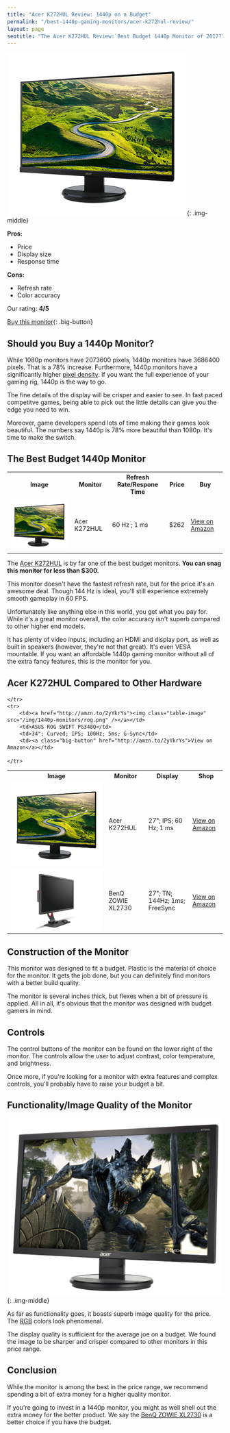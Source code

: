 ```yaml
---
title: "Acer K272HUL Review: 1440p on a Budget"
permalink: "/best-1440p-gaming-monitors/acer-k272hul-review/"
layout: page
seotitle: "The Acer K272HUL Review: Best Budget 1440p Monitor of 2017?"
---
```


![Acer K272HUL](/img/1440p-monitors/k272.png){: .img-middle}

**Pros:**

* Price 
* Display size 
* Response time 

**Cons:** 

* Refresh rate
* Color accuracy 

Our rating: **4/5**

[Buy this monitor](http://amzn.to/2zGjIYX){: .big-button}

## Should you Buy a 1440p Monitor? 

While 1080p monitors have 2073600 pixels, 1440p monitors have 3686400 pixels. That is a 78% increase. Furthermore, 1440p monitors have a significantly higher [pixel density](http://www.tested.com/tech/371-why-pixel-density-matters-more-than-just-screen-size-or-resolution/). If you want the full experience of your gaming rig, 1440p is the way to go. 

The fine details of the display will be crisper and easier to see. In fast paced competitve games, being able to pick out the little details can give you the edge you need to win. 

Moreover, game developers spend lots of time making their games look beautiful. The numbers say 1440p is 78% more beautiful than 1080p. It's time to make the switch.

## The Best Budget 1440p Monitor 
<table class="basic-table" align="center">
	<tr>
		<th>Image</th>
		<th>Monitor</th>
		<th>Refresh Rate/Respone Time</th>
		<th>Price</th>
		<th>Buy</th>
	</tr>
	<tr>
		<td><a href="http://amzn.to/2zGjIYX"><img class="table-image" src="/img/1440p-monitors/k272.png" /></a></td>
		<td>Acer K272HUL</td>
		<td>60 Hz ; 1 ms</td>
		<td>$262</td>
		<td><a class="big-button" href="http://amzn.to/2zGjIYX">View on Amazon</a></td>
	</tr>
</table>

The [Acer K272HUL](http://amzn.to/2zGjIYX) is by far one of the best budget monitors. **You can snag this monitor for less than $300.** 

This monitor doesn't have the fastest refresh rate, but for the price it's an awesome deal. Though 144 Hz is ideal, you'll still experience extremely smooth gameplay in 60 FPS. 

Unfortunately like anything else in this world, you get what you pay for. While it's a great monitor overall, the color accuracy isn't superb compared to other higher end models. 

It has plenty of video inputs, including an HDMI and display port, as well as built in speakers (however, they're not that great). It's even VESA mountable. If you want an affordable 1440p gaming monitor without all of the extra fancy features, this is the monitor for you. 

## Acer K272HUL Compared to Other Hardware

<table class="basic-table" align="center">
	<tr>
		<th>Image</th>
		<th>Monitor</th>
		<th>Display</th>
		<th>Shop</th>
	</tr>
	<tr>
		<td><a href="http://amzn.to/2zGjIYX"><img class="table-image" src="/img/1440p-monitors/k272.png" /></a></td>
		<td>Acer K272HUL</td>
		<td>27"; IPS; 60 Hz; 1 ms</td>
		<td><a class="big-button" href="http://amzn.to/2zGjIYX">View on Amazon</a></td>
	</tr>
	<tr>
		<td><a href="http://amzn.to/2AIpdqs"><img class="table-image" src="/img/1440p-monitors/zowie.png" /></a></td>
		<td>BenQ ZOWIE XL2730</td>
		<td>27"; TN; 144Hz; 1ms; FreeSync</td>
		<td><a class="big-button" href="http://amzn.to/2AIpdqs">View on Amazon</a></td>
		
	</tr>
	<tr>
		<td><a href="http://amzn.to/2yYkrYs"><img class="table-image" src="/img/1440p-monitors/rog.png" /></a></td>
		<td>ASUS ROG SWIFT PG348Q</td>
		<td>34"; Curved; IPS; 100Hz; 5ms; G-Sync</td>
		<td><a class="big-button" href="http://amzn.to/2yYkrYs">View on Amazon</a></td>
		
	</tr>	
</table>

## Construction of the Monitor

This monitor was designed to fit a budget. Plastic is the material of choice for the monitor. It gets the job done, but you can definitely find monitors with a better build quality. 

The monitor is several inches thick, but flexes when a bit of pressure is applied. All in all, it's obvious that the monitor was designed with budget gamers in mind. 

## Controls

The control buttons of the monitor can be found on the lower right of the monitor. The controls allow the user to adjust contrast, color temperature, and brightness. 

Once more, if you're looking for a monitor with extra features and complex controls, you'll probably have to raise your budget a bit. 

## Functionality/Image Quality of the Monitor 
![K272 side](/img/1440p-monitors/k272-side.jpg){: .img-middle}


As far as functionality goes, it boasts superb image quality for the price. The [RGB](https://en.wikipedia.org/wiki/RGB_color_model) colors look phenomenal. 

The display quality is sufficient for the average joe on a budget. We found the image to be sharper and crisper compared to other monitors in this price range. 

## Conclusion

While the monitor is among the best in the price range, we recommend spending a bit of extra money for a higher quality monitor. 

If you're going to invest in a 1440p monitor, you might as well shell out the extra money for the better product. We say the [BenQ ZOWIE XL2730](http://amzn.to/2AIpdqs) is a better choice if you have the budget. 
